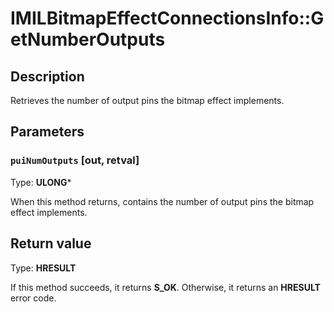 # IMILBitmapEffectConnectionsInfo::GetNumberOutputs

## Description

Retrieves the number of output pins the bitmap effect implements.

## Parameters

### `puiNumOutputs` [out, retval]

Type: **ULONG***

When this method returns, contains the number of output pins the bitmap effect implements.

## Return value

Type: **HRESULT**

If this method succeeds, it returns **S_OK**. Otherwise, it returns an **HRESULT** error code.